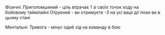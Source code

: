 Фізичні:
Приголомшений - ціль втрачає 1 зі своїх точок ходу на бойовому таймлайні
Отруєний - ви отримуєте -3 на усі ваші дії поки ви в цьому стані

Ментальні:
Тривога - мінус одий хід на команду в бою